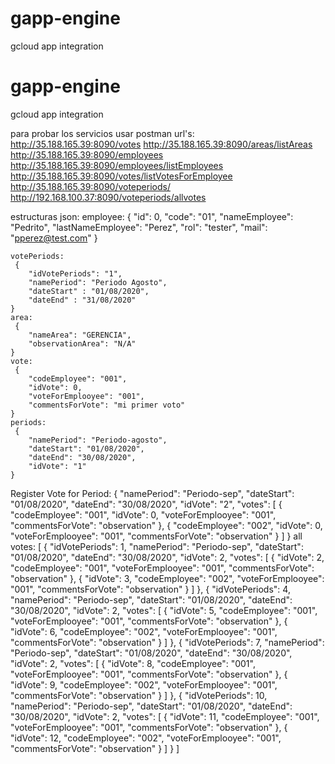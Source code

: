 # gapp-engine
gcloud app integration

# gapp-engine
gcloud app integration


para probar los servicios usar postman
url's:
	http://35.188.165.39:8090/votes
	http://35.188.165.39:8090/areas/listAreas
	http://35.188.165.39:8090/employees
	http://35.188.165.39:8090/employees/listEmployees
	http://35.188.165.39:8090/votes/listVotesForEmployee
	http://35.188.165.39:8090/voteperiods/
	http://192.168.100.37:8090/voteperiods/allvotes
	
  estructuras json:
  employee:
   {
        "id": 0,
        "code": "01",
        "nameEmployee": "Pedrito",
        "lastNameEmployee": "Perez",
        "rol": "tester",
        "mail": "pperez@test.com"
    }
    
    votePeriods:
     {
        "idVotePeriods": "1",
        "namePeriod": "Periodo Agosto",
        "dateStart" : "01/08/2020",
        "dateEnd" : "31/08/2020"
    }
    area:
     {
        "nameArea": "GERENCIA",
        "observationArea": "N/A"
    }
    vote:
     {
        "codeEmployee": "001",
        "idVote": 0,
        "voteForEmplooyee": "001",
        "commentsForVote": "mi primer voto"
    }
    periods:
     {
        "namePeriod": "Periodo-agosto",
        "dateStart": "01/08/2020",
        "dateEnd": "30/08/2020",
        "idVote": "1"
    }
  Register Vote for Period:
   {
        "namePeriod": "Periodo-sep",
        "dateStart": "01/08/2020",
        "dateEnd": "30/08/2020",
        "idVote": "2",
        "votes": [
           {
                "codeEmployee": "001",
                "idVote": 0,
                "voteForEmplooyee": "001",
                "commentsForVote": "observation"
            },
            {
                "codeEmployee": "002",
                "idVote": 0,
                "voteForEmplooyee": "001",
                "commentsForVote": "observation"
            }
        ]
    }
    all votes:
    [
    {
        "idVotePeriods": 1,
        "namePeriod": "Periodo-sep",
        "dateStart": "01/08/2020",
        "dateEnd": "30/08/2020",
        "idVote": 2,
        "votes": [
            {
                "idVote": 2,
                "codeEmployee": "001",
                "voteForEmplooyee": "001",
                "commentsForVote": "observation"
            },
            {
                "idVote": 3,
                "codeEmployee": "002",
                "voteForEmplooyee": "001",
                "commentsForVote": "observation"
            }
        ]
    },
    {
        "idVotePeriods": 4,
        "namePeriod": "Periodo-sep",
        "dateStart": "01/08/2020",
        "dateEnd": "30/08/2020",
        "idVote": 2,
        "votes": [
            {
                "idVote": 5,
                "codeEmployee": "001",
                "voteForEmplooyee": "001",
                "commentsForVote": "observation"
            },
            {
                "idVote": 6,
                "codeEmployee": "002",
                "voteForEmplooyee": "001",
                "commentsForVote": "observation"
            }
        ]
    },
    {
        "idVotePeriods": 7,
        "namePeriod": "Periodo-sep",
        "dateStart": "01/08/2020",
        "dateEnd": "30/08/2020",
        "idVote": 2,
        "votes": [
            {
                "idVote": 8,
                "codeEmployee": "001",
                "voteForEmplooyee": "001",
                "commentsForVote": "observation"
            },
            {
                "idVote": 9,
                "codeEmployee": "002",
                "voteForEmplooyee": "001",
                "commentsForVote": "observation"
            }
        ]
    },
    {
        "idVotePeriods": 10,
        "namePeriod": "Periodo-sep",
        "dateStart": "01/08/2020",
        "dateEnd": "30/08/2020",
        "idVote": 2,
        "votes": [
            {
                "idVote": 11,
                "codeEmployee": "001",
                "voteForEmplooyee": "001",
                "commentsForVote": "observation"
            },
            {
                "idVote": 12,
                "codeEmployee": "002",
                "voteForEmplooyee": "001",
                "commentsForVote": "observation"
            }
        ]
    }
]
    
    

  

